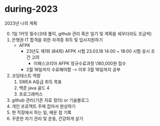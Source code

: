 # during-2023
2023년 나의 계획

0. 1일 1커밋 필수(코테 풀이, github 관리 혹은 일기 및 계획을 세우더라도 조금씩)
1. 은행권 IT 합격을 위한 자격증 취득 및 입사지원하기
   - AFPK
     - 23년도 제1회 (84회) AFPK 시험 23.03.18 14:00 ~ 18:00 시험 응시 조건 고려
       - 이패스코리아 AFPK 정규수료과정 \180,000원 접수
     -  2월 16일까지 수료해야함 -> 이후 3월 18일까지 공부
2. 코딩테스트 역량 
   1. SWEA A등급 취득 목표
   2. 백준 java 골드 4
   3. 프로그래머스
3. github 관리(기존 자료 정리) or 기술블로그
4. 개인 프로젝트 주제 잡아서 완성하기
5. 현 직장에서 하는 일, 배운 점 기록
6. 꾸준한 자기 관리 및 운동, 건강하게 살기
